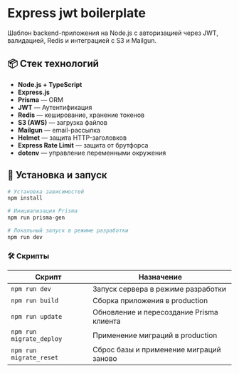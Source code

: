 # Express jwt boilerplate

Шаблон backend-приложения на Node.js с авторизацией через JWT, валидацией, Redis и интеграцией с S3 и Mailgun.

## 📦 Стек технологий

- **Node.js + TypeScript**
- **Express.js**
- **Prisma** — ORM
- **JWT** — Аутентификация
- **Redis** — кеширование, хранение токенов
- **S3 (AWS)** — загрузка файлов
- **Mailgun** — email-рассылка
- **Helmet** — защита HTTP-заголовков
- **Express Rate Limit** — защита от брутфорса
- **dotenv** — управление переменными окружения

## 🚀 Установка и запуск

```bash
# Установка зависимостей
npm install

# Инициализация Prisma
npm run prisma-gen

# Локальный запуск в режиме разработки
npm run dev
```

### 🛠 Скрипты
| Скрипт                   |Назначение                                      |
|--------------------------|------------------------------------------------|
| `npm run dev`            | Запуск сервера в режиме разработки             |
| `npm run build`          | Сборка приложения в production                 |
| `npm run update`         | Обновление и пересоздание Prisma клиента       |
| `npm run migrate_deploy` | Применение миграций в production               |
| `npm run migrate_reset`  | Сброс базы и применение миграций заново        |
